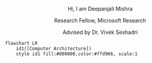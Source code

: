 
<p align="center">
Hi, I am Deepanjali Mishra
</p>

<p align="center"> Research Fellow, Microsoft Research</p>
<p align="center"> Advised by Dr. Vivek Seshadri

 

```mermaid
flowchart LR
    id1([Computer Architecture]) 
    style id1 fill:#000000,color:#ffd966, scale:1
```
  
        

    

